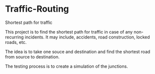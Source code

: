 # Traffic-Routing
Shortest path for traffic

This project is to find the shortest path for traffic in case of any non-recurring incidents. It may include, accidents, road construction, locked roads, etc.

The idea is to take one souce and destination and find the shortest road from source to destination.

The testing process is to create a simulation of the junctions.
